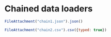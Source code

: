 # Chained data loaders

```js
FileAttachment("chain1.json").json()
```

```js
FileAttachment("chain2.csv").csv({typed: true})
```
